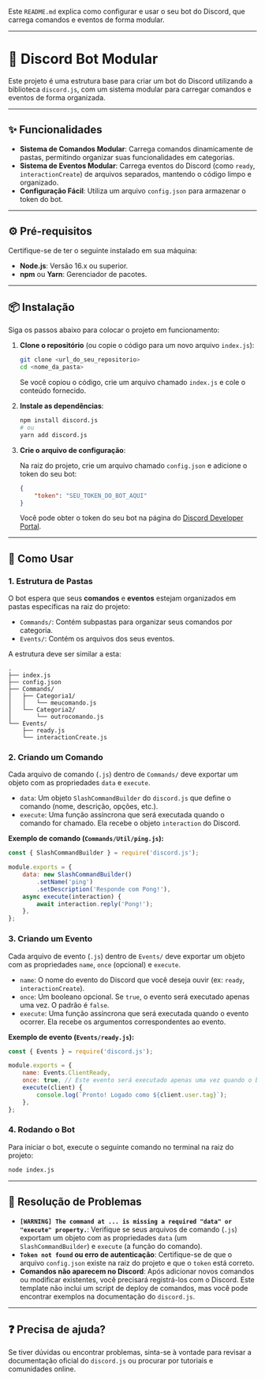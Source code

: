 Este `README.md` explica como configurar e usar o seu bot do Discord, que carrega comandos e eventos de forma modular.

---

# 🤖 Discord Bot Modular

Este projeto é uma estrutura base para criar um bot do Discord utilizando a biblioteca `discord.js`, com um sistema modular para carregar comandos e eventos de forma organizada.

---

## ✨ Funcionalidades

* **Sistema de Comandos Modular**: Carrega comandos dinamicamente de pastas, permitindo organizar suas funcionalidades em categorias.
* **Sistema de Eventos Modular**: Carrega eventos do Discord (como `ready`, `interactionCreate`) de arquivos separados, mantendo o código limpo e organizado.
* **Configuração Fácil**: Utiliza um arquivo `config.json` para armazenar o token do bot.

---

## ⚙️ Pré-requisitos

Certifique-se de ter o seguinte instalado em sua máquina:

* **Node.js**: Versão 16.x ou superior.
* **npm** ou **Yarn**: Gerenciador de pacotes.

---

## 📦 Instalação

Siga os passos abaixo para colocar o projeto em funcionamento:

1.  **Clone o repositório** (ou copie o código para um novo arquivo `index.js`):

    ```bash
    git clone <url_do_seu_repositorio>
    cd <nome_da_pasta>
    ```

    Se você copiou o código, crie um arquivo chamado `index.js` e cole o conteúdo fornecido.

2.  **Instale as dependências**:

    ```bash
    npm install discord.js
    # ou
    yarn add discord.js
    ```

3.  **Crie o arquivo de configuração**:

    Na raiz do projeto, crie um arquivo chamado `config.json` e adicione o token do seu bot:

    ```json
    {
        "token": "SEU_TOKEN_DO_BOT_AQUI"
    }
    ```

    Você pode obter o token do seu bot na página do [Discord Developer Portal](https://discord.com/developers/applications).

---

## 🚀 Como Usar

### 1. Estrutura de Pastas

O bot espera que seus **comandos** e **eventos** estejam organizados em pastas específicas na raiz do projeto:

* `Commands/`: Contém subpastas para organizar seus comandos por categoria.
* `Events/`: Contém os arquivos dos seus eventos.

A estrutura deve ser similar a esta:

```
.
├── index.js
├── config.json
├── Commands/
│   ├── Categoria1/
│   │   └── meucomando.js
│   └── Categoria2/
│       └── outrocomando.js
└── Events/
    ├── ready.js
    └── interactionCreate.js
```

### 2. Criando um Comando

Cada arquivo de comando (`.js`) dentro de `Commands/` deve exportar um objeto com as propriedades `data` e `execute`.

* `data`: Um objeto `SlashCommandBuilder` do `discord.js` que define o comando (nome, descrição, opções, etc.).
* `execute`: Uma função assíncrona que será executada quando o comando for chamado. Ela recebe o objeto `interaction` do Discord.

**Exemplo de comando (`Commands/Util/ping.js`):**

```javascript
const { SlashCommandBuilder } = require('discord.js');

module.exports = {
    data: new SlashCommandBuilder()
        .setName('ping')
        .setDescription('Responde com Pong!'),
    async execute(interaction) {
        await interaction.reply('Pong!');
    },
};
```

### 3. Criando um Evento

Cada arquivo de evento (`.js`) dentro de `Events/` deve exportar um objeto com as propriedades `name`, `once` (opcional) e `execute`.

* `name`: O nome do evento do Discord que você deseja ouvir (ex: `ready`, `interactionCreate`).
* `once`: Um booleano opcional. Se `true`, o evento será executado apenas uma vez. O padrão é `false`.
* `execute`: Uma função assíncrona que será executada quando o evento ocorrer. Ela recebe os argumentos correspondentes ao evento.

**Exemplo de evento (`Events/ready.js`):**

```javascript
const { Events } = require('discord.js');

module.exports = {
    name: Events.ClientReady,
    once: true, // Este evento será executado apenas uma vez quando o bot estiver pronto
    execute(client) {
        console.log(`Pronto! Logado como ${client.user.tag}`);
    },
};
```

### 4. Rodando o Bot

Para iniciar o bot, execute o seguinte comando no terminal na raiz do projeto:

```bash
node index.js
```

---

## 🚨 Resolução de Problemas

* **`[WARNING] The command at ... is missing a required "data" or "execute" property.`**: Verifique se seus arquivos de comando (`.js`) exportam um objeto com as propriedades `data` (um `SlashCommandBuilder`) e `execute` (a função do comando).
* **`Token not found` ou erro de autenticação**: Certifique-se de que o arquivo `config.json` existe na raiz do projeto e que o `token` está correto.
* **Comandos não aparecem no Discord**: Após adicionar novos comandos ou modificar existentes, você precisará registrá-los com o Discord. Este template não inclui um script de deploy de comandos, mas você pode encontrar exemplos na documentação do `discord.js`.

---

## ❓ Precisa de ajuda?

Se tiver dúvidas ou encontrar problemas, sinta-se à vontade para revisar a documentação oficial do `discord.js` ou procurar por tutoriais e comunidades online.